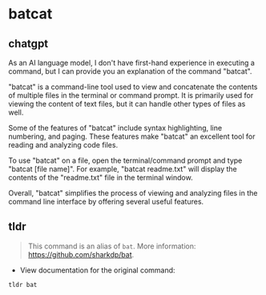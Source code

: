 # batcat 
## chatgpt 
As an AI language model, I don't have first-hand experience in executing a command, but I can provide you an explanation of the command "batcat".

"batcat" is a command-line tool used to view and concatenate the contents of multiple files in the terminal or command prompt. It is primarily used for viewing the content of text files, but it can handle other types of files as well. 

Some of the features of "batcat" include syntax highlighting, line numbering, and paging. These features make "batcat" an excellent tool for reading and analyzing code files.

To use "batcat" on a file, open the terminal/command prompt and type "batcat [file name]". For example, "batcat readme.txt" will display the contents of the "readme.txt" file in the terminal window. 

Overall, "batcat" simplifies the process of viewing and analyzing files in the command line interface by offering several useful features. 

## tldr 
 
> This command is an alias of `bat`.
> More information: <https://github.com/sharkdp/bat>.

- View documentation for the original command:

`tldr bat`
